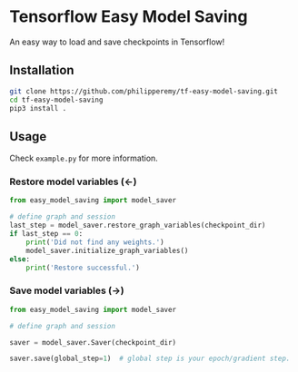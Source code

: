 # Tensorflow Easy Model Saving
An easy way to load and save checkpoints in Tensorflow!

## Installation
```bash
git clone https://github.com/philipperemy/tf-easy-model-saving.git
cd tf-easy-model-saving
pip3 install .
```

## Usage

Check `example.py` for more information.

### Restore model variables  (<-)

```python
from easy_model_saving import model_saver

# define graph and session
last_step = model_saver.restore_graph_variables(checkpoint_dir)
if last_step == 0:
    print('Did not find any weights.')
    model_saver.initialize_graph_variables()
else:
    print('Restore successful.')
```

### Save model variables (->)

```python
from easy_model_saving import model_saver

# define graph and session

saver = model_saver.Saver(checkpoint_dir)

saver.save(global_step=1)  # global step is your epoch/gradient step.
```
